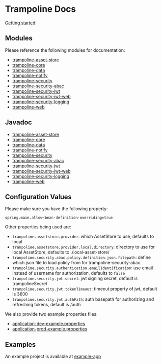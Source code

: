 # Trampoline Docs

[Getting started](GETTING_STARTED.md)

## Modules

Please reference the following modules for documentation:

- [trampoline-asset-store](../trampoline-asset-store)
- [trampoline-core](../trampoline-core)
- [trampoline-data](../trampoline-data)
- [trampoline-notify](../trampoline-notify)
- [trampoline-security](../trampoline-security)
- [trampoline-security-abac](../trampoline-security-abac)
- [trampoline-security-jwt](../trampoline-security-jwt)
- [trampoline-security-jwt-web](../trampoline-security-jwt-web)
- [trampoline-security-logging](../trampoline-security-logging)
- [trampoline-web](../trampoline-web)

## Javadoc

- [trampoline-asset-store](https://lucadev.com/trampoline/docs/trampoline-asset-store)
- [trampoline-core](https://lucadev.com/trampoline/docs/trampoline-core)
- [trampoline-data](https://lucadev.com/trampoline/docs/trampoline-data)
- [trampoline-notify](https://lucadev.com/trampoline/docs/trampoline-notify)
- [trampoline-security](https://lucadev.com/trampoline/docs/trampoline-security)
- [trampoline-security-abac](https://lucadev.com/trampoline/docs/trampoline-security-abac)
- [trampoline-security-jwt](https://lucadev.com/trampoline/docs/trampoline-security-jwt)
- [trampoline-security-jwt-web](https://lucadev.com/trampoline/docs/trampoline-security-jwt-web)
- [trampoline-security-logging](https://lucadev.com/trampoline/docs/trampoline-security-logging)
- [trampoline-web](https://lucadev.com/trampoline/docs/trampoline-web)

## Configuration Values

Please make sure you have the following property:

```
spring.main.allow-bean-definition-overriding=true
```

Other properties being used are:

- `trampoline.assetstore.provider`: which AssetStore to use, defaults to local
- `trampoline.assetstore.provider.local.directory`: directory to use for local AssetStore, defaults to ./local-asset-store/
- `trampoline.security.abac.policy.definition.json.filepath`: define which json file to load policy from for trampoline-security-abac
- `trampoline.security.authentication.emailIdentification`: use email instead of username for authorization, defaults to `false`
- `trampoline.security.jwt.secret`: jwt signing secret, default is trampolineSecret
- `trampoline.security.jwt.tokenTimeout`: timeout property of jwt, default is 3600
- `trampoline.security.jwt.authPath`: auth basepath for authorizing and refreshing tokens, default is /auth

We also provide two example properties files:

- [application-dev-example.properties](application-dev-example.properties)
- [application-prod-example.properties](application-prod-example.properties)

## Examples

An example project is available at [example-app](../example-app)